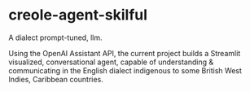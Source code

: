 # creole-agent-skilful
A dialect prompt-tuned, llm.

Using the OpenAI Assistant API, the current project builds a Streamlit visualized, conversational agent, capable of understanding & communicating in the English dialect indigenous to some British West Indies, Caribbean countries.
